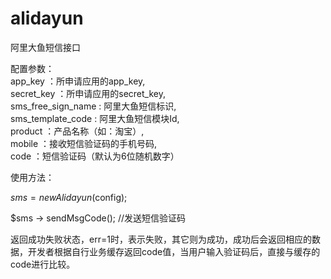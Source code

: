 # alidayun
阿里大鱼短信接口

配置参数：<br >
app_key    ：所申请应用的app_key, <br >
secret_key ：所申请应用的secret_key,<br >
sms_free_sign_name : 阿里大鱼短信标识,<br >
sms_template_code  : 阿里大鱼短信模块Id,<br >
product    ：产品名称（如：淘宝）,<br >
mobile     ：接收短信验证码的手机号码,<br >
code       ：短信验证码（默认为6位随机数字）<br >

使用方法：<br >

$sms = new Alidayun($config);<br >

$sms -> sendMsgCode();  //发送短信验证码<br >

返回成功失败状态，err=1时，表示失败，其它则为成功，成功后会返回相应的数据，开发者根据自行业务缓存返回code值，当用户输入验证码后，直接与缓存的code进行比较。


